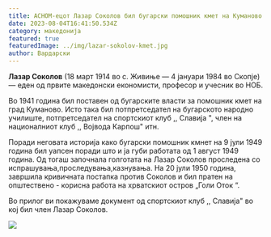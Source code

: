 ```yaml
---
title: АСНОМ-ецот Лазар Соколов бил бугарски помошник кмет на Куманово
date: 2023-08-04T16:41:50.534Z
category: македонија
featured: true
featuredImage: ../img/lazar-sokolov-kmet.jpg
author: Вардарски
---
```

<!--StartFragment-->

**Лазар Соколов** (18 март 1914 во с. Живиње — 4 јануари 1984 во Скопје) — еден од првите македонски економисти, професор и учесник во НОБ. 

Во 1941 година бил поставен од бугарските власти за помошник кмет на град Куманово. Исто така бил потпретседател на бугарското народно училиште, потпретседател на спортскиот клуб ,, Славија ", член на националниот клуб ,, Војвода Карпош" итн.

<!--StartFragment-->

Поради неговата историја како бугарски помошник кмнет на 9 јули 1949 година бил уапсен поради што и ја губи работата од 1 август 1949 година. Од тогаш започнала голготата на Лазар Соколов проследена со испрашувања,проследувања,казнувања. На 20 јули 1950 година, завршила кривичната постапка против Соколов и бил пратен на општествено - корисна работа на хрватскиот остров „Голи Оток “.

<!--EndFragment-->

Во прилог ви покажуваме документ од спортскиот клуб ,, Славија" во кој бил член Лазар Соколов.

![](../img/dok-sokolov.jpg)